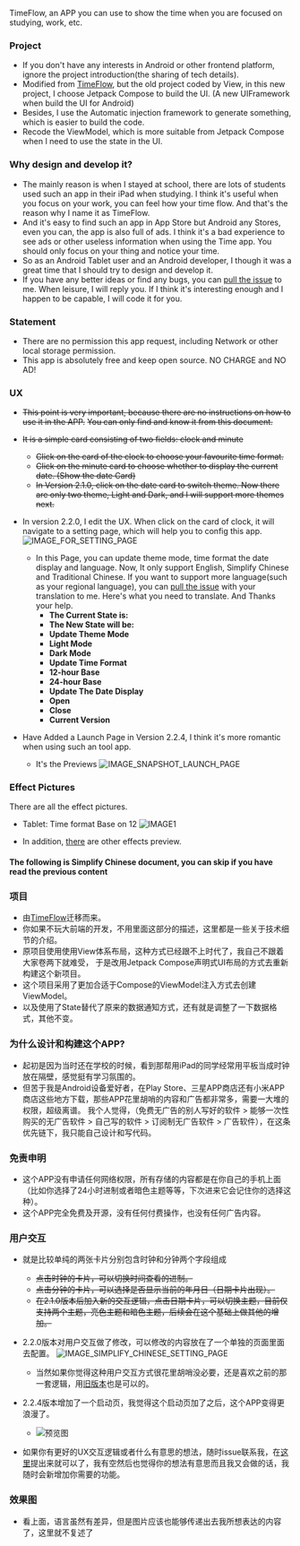 TimeFlow, an APP you can use to show the time when you are focused on studying, work, etc.

### Project

- If you don't have any interests in Android or other frontend platform, ignore the project introduction(the sharing of tech details).
- Modified from [TimeFlow](https://github.com/DIPENG-XU/TimeFlow), but the old project coded by View, in this new project, I choose Jetpack Compose to build the UI. (A new UIFramework when build the UI for Android)
- Besides, I use the Automatic injection framework to generate something, which is easier to build the code.
- Recode the ViewModel, which is more suitable from Jetpack Compose when I need to use the state in the UI.

### Why design and develop it?

- The mainly reason is when I stayed at school, there are lots of students used such an app in their
  iPad when studying. I think it's useful when you focus on your work, you can feel how your time
  flow. And that's the reason why I name it as TimeFlow.
- And it's easy to find such an app in App Store but Android any Stores, even you can, the app is
  also full of ads.
  I think it's a bad experience to see ads or other useless information when using the Time app.
  You should only focus on your thing and notice your time.
- So as an Android Tablet user and an Android developer, I though it was a great time that I should
  try to design and develop it.
- If you have any better ideas or find any bugs, you
  can [pull the issue](https://github.com/DIPENG-XU/TimeFlow-By-Compose/issues/new) to me. When
  leisure, I will reply you. If I think it's interesting enough and I happen to be capable, I will
  code it for you.

### Statement

- There are no permission this app request, including Network or other local storage permission.
- This app is absolutely free and keep open source. NO CHARGE and NO AD!

### UX

- ~~This point is very important, because there are no instructions on how to use it in the APP.~~
  ~~You can only find and know it from this document.~~
- ~~It is a simple card consisting of two fields: clock and minute~~
    - ~~Click on the card of the clock to choose your favourite time format.~~
    - ~~Click on the minute card to choose whether to display the current date. (Show the date
      Card)~~
    - ~~In Version 2.1.0, click on the date card to switch theme. Now there are only two theme,
      Light and Dark, and I will support more themes next.~~
- In version 2.2.0, I edit the UX. When click on the card of clock, it will navigate to a setting
  page, which will help you to config this app.
  ![IMAGE_FOR_SETTING_PAGE](show_img/english_setting_page.png)
  - In this Page, you can update theme mode, time format the date display and language. Now, It only support English, Simplify Chinese and Traditional Chinese. If you want to support more language(such as your regional language), you can [pull the issue](https://github.com/DIPENG-XU/TimeFlow-By-Compose/issues/new) with your translation to me. Here's what you need to translate. And Thanks your help.
    - **The Current State is:**
    - **The New State will be:**
    - **Update Theme Mode**
    - **Light Mode**
    - **Dark Mode**
    - **Update Time Format**
    - **12-hour Base**
    - **24-hour Base**
    - **Update The Date Display**
    - **Open**
    - **Close**
    - **Current Version**

- Have Added a Launch Page in Version 2.2.4, I think it's more romantic when using such an tool app.
  - It's the Previews
  ![IMAGE_SNAPSHOT_LAUNCH_PAGE](show_img/launch_page_snapshot.png)

### Effect Pictures

There are all the effect pictures.

- Tablet: Time format Base on 12
  ![IMAGE1](show_img/img1.png)

- In addition, [there](show_img) are other effects preview.

#### The following is Simplify Chinese document, you can skip if you have read the previous content

### 项目

- 由[TimeFlow](https://github.com/DIPENG-XU/TimeFlow)迁移而来。
- 你如果不玩大前端的开发，不用里面这部分的描述，这里都是一些关于技术细节的介绍。
- 原项目使用使用View体系布局，这种方式已经跟不上时代了，我自己不跟着大家卷两下就难受，
  于是改用Jetpack Compose声明式UI布局的方式去重新构建这个新项目。
- 这个项目采用了更加合适于Compose的ViewModel注入方式去创建ViewModel。
- 以及使用了State替代了原来的数据通知方式，还有就是调整了一下数据格式，其他不变。

### 为什么设计和构建这个APP?

- 起初是因为当时还在学校的时候，看到那帮用iPad的同学经常用平板当成时钟放在隔壁，感觉挺有学习氛围的。
- 但苦于我是Android设备爱好者，在Play Store、三星APP商店还有小米APP商店这些地方下载，那些APP花里胡哨的内容和广告都非常多，需要一大堆的权限，超级离谱。
  我个人觉得，（免费无广告的别人写好的软件 > 能够一次性购买的无广告软件 > 自己写的软件 >
  订阅制无广告软件 > 广告软件），在这条优先链下，我只能自己设计和写代码。

### 免责申明

- 这个APP没有申请任何网络权限，所有存储的内容都是在你自己的手机上面（比如你选择了24小时进制或者暗色主题等等，下次进来它会记住你的选择这种）。
- 这个APP完全免费及开源，没有任何付费操作，也没有任何广告内容。

### 用户交互

- 就是比较单纯的两张卡片分别包含时钟和分钟两个字段组成
    - ~~点击时钟的卡片，可以切换时间查看的进制。~~
    - ~~点击分钟的卡片，可以选择是否显示当前的年月日（日期卡片出现）。~~
    - ~~在2.1.0版本后加入新的交互逻辑，点击日期卡片，可以切换主题，目前仅支持两个主题，亮色主题和暗色主题，后续会在这个基础上做其他的增加。~~

- 2.2.0版本对用户交互做了修改，可以修改的内容放在了一个单独的页面里面去配置。
![IMAGE_SIMPLIFY_CHINESE_SETTING_PAGE](show_img/simplify_chinese_setting_page.png)
  - 当然如果你觉得这种用户交互方式很花里胡哨没必要，还是喜欢之前的那一套逻辑，用[旧版本](https://github.com/DIPENG-XU/TimeFlow-By-Compose/releases/tag/v-2.1.2)也是可以的。

- 2.2.4版本增加了一个启动页，我觉得这个启动页加了之后，这个APP变得更浪漫了。
  - ![预览图](show_img/launch_page_snapshot_simplify_chinese.png)

- 如果你有更好的UX交互逻辑或者什么有意思的想法，随时issue联系我，在[这里](https://github.com/DIPENG-XU/TimeFlow-By-Compose/issues/new)提出来就可以了，我有空然后也觉得你的想法有意思而且我又会做的话，我随时会新增加你需要的功能。

### 效果图

- 看上面，语言虽然有差异，但是图片应该也能够传递出去我所想表达的内容了，这里就不复述了